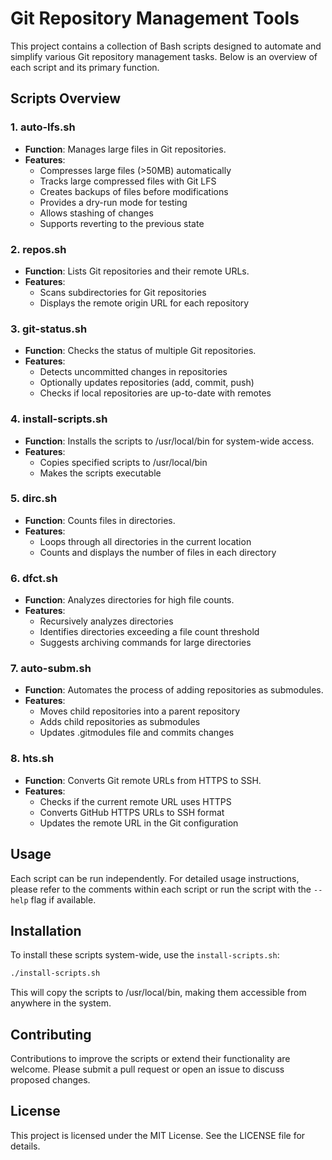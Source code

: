 # Git Repository Management Tools

This project contains a collection of Bash scripts designed to automate and simplify various Git repository management tasks. Below is an overview of each script and its primary function.

## Scripts Overview

### 1. auto-lfs.sh
- **Function**: Manages large files in Git repositories.
- **Features**:
  - Compresses large files (>50MB) automatically
  - Tracks large compressed files with Git LFS
  - Creates backups of files before modifications
  - Provides a dry-run mode for testing
  - Allows stashing of changes
  - Supports reverting to the previous state

### 2. repos.sh
- **Function**: Lists Git repositories and their remote URLs.
- **Features**:
  - Scans subdirectories for Git repositories
  - Displays the remote origin URL for each repository

### 3. git-status.sh
- **Function**: Checks the status of multiple Git repositories.
- **Features**:
  - Detects uncommitted changes in repositories
  - Optionally updates repositories (add, commit, push)
  - Checks if local repositories are up-to-date with remotes

### 4. install-scripts.sh
- **Function**: Installs the scripts to /usr/local/bin for system-wide access.
- **Features**:
  - Copies specified scripts to /usr/local/bin
  - Makes the scripts executable

### 5. dirc.sh
- **Function**: Counts files in directories.
- **Features**:
  - Loops through all directories in the current location
  - Counts and displays the number of files in each directory

### 6. dfct.sh
- **Function**: Analyzes directories for high file counts.
- **Features**:
  - Recursively analyzes directories
  - Identifies directories exceeding a file count threshold
  - Suggests archiving commands for large directories

### 7. auto-subm.sh
- **Function**: Automates the process of adding repositories as submodules.
- **Features**:
  - Moves child repositories into a parent repository
  - Adds child repositories as submodules
  - Updates .gitmodules file and commits changes

### 8. hts.sh
- **Function**: Converts Git remote URLs from HTTPS to SSH.
- **Features**:
  - Checks if the current remote URL uses HTTPS
  - Converts GitHub HTTPS URLs to SSH format
  - Updates the remote URL in the Git configuration

## Usage

Each script can be run independently. For detailed usage instructions, please refer to the comments within each script or run the script with the `--help` flag if available.

## Installation

To install these scripts system-wide, use the `install-scripts.sh`:

```bash
./install-scripts.sh
```

This will copy the scripts to /usr/local/bin, making them accessible from anywhere in the system.

## Contributing

Contributions to improve the scripts or extend their functionality are welcome. Please submit a pull request or open an issue to discuss proposed changes.

## License

This project is licensed under the MIT License. See the LICENSE file for details.
